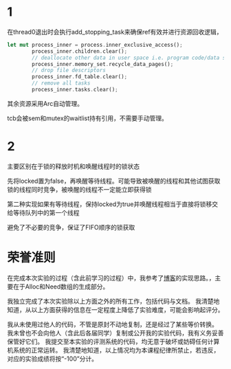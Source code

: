 # 1

在thread0退出时会执行add_stopping_task来确保ref有效并进行资源回收逻辑，

```rust
let mut process_inner = process.inner_exclusive_access();
        process_inner.children.clear();
        // deallocate other data in user space i.e. program code/data section
        process_inner.memory_set.recycle_data_pages();
        // drop file descriptors
        process_inner.fd_table.clear();
        // remove all tasks
        process_inner.tasks.clear();
```

其余资源采用Arc自动管理。

tcb会被sem和mutex的waitlist持有引用，不需要手动管理。

# 2

主要区别在于锁的释放时机和唤醒线程时的锁状态

先将locked置为false，再唤醒等待线程。可能导致被唤醒的线程和其他试图获取锁的线程同时竞争，被唤醒的线程不一定能立即获得锁

第二种实现如果有等待线程，保持locked为true并唤醒线程相当于直接将锁移交给等待队列中的第一个线程

避免了不必要的竞争，保证了FIFO顺序的锁获取


# 荣誉准则

在完成本次实验的过程（含此前学习的过程）中，我参考了[博客](http://lordaeronesz.top/2024/11/04/2024%E5%BC%80%E6%BA%90%E6%93%8D%E4%BD%9C%E7%B3%BB%E7%BB%9F%E8%AE%AD%E7%BB%83%E8%90%A5-rCore-Chapter8%E7%BB%83%E4%B9%A0/)的实现思路。，主要在于Alloc和Need数组的生成部分。

我独立完成了本次实验除以上方面之外的所有工作，包括代码与文档。 我清楚地知道，从以上方面获得的信息在一定程度上降低了实验难度，可能会影响起评分。

我从未使用过他人的代码，不管是原封不动地复制，还是经过了某些等价转换。 我未曾也不会向他人（含此后各届同学）复制或公开我的实验代码，我有义务妥善保管好它们。 我提交至本实验的评测系统的代码，均无意于破坏或妨碍任何计算机系统的正常运转。 我清楚地知道，以上情况均为本课程纪律所禁止，若违反，对应的实验成绩将按“-100”分计。